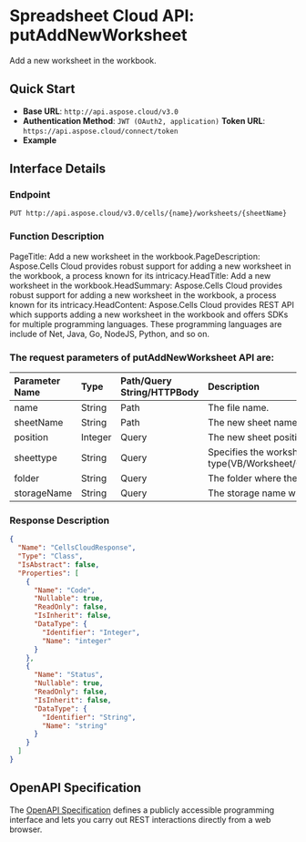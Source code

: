 # **Spreadsheet Cloud API: putAddNewWorksheet**

Add a new worksheet in the workbook. 


## **Quick Start**

- **Base URL**: `http://api.aspose.cloud/v3.0`
- **Authentication Method**: `JWT (OAuth2, application)`  **Token URL**: `https://api.aspose.cloud/connect/token`
- **Example** 

## **Interface Details**

### **Endpoint** 

```
PUT http://api.aspose.cloud/v3.0/cells/{name}/worksheets/{sheetName}
```
### **Function Description**
PageTitle: Add a new worksheet in the workbook.PageDescription: Aspose.Cells Cloud provides robust support for adding a new worksheet in the workbook, a process known for its intricacy.HeadTitle: Add a new worksheet in the workbook.HeadSummary: Aspose.Cells Cloud provides robust support for adding a new worksheet in the workbook, a process known for its intricacy.HeadContent: Aspose.Cells Cloud provides REST API which supports adding a new worksheet in the workbook and offers SDKs for multiple programming languages. These programming languages are include of Net, Java, Go, NodeJS, Python, and so on.

### The request parameters of **putAddNewWorksheet** API are: 

| Parameter Name | Type | Path/Query String/HTTPBody | Description | 
| :- | :- | :- |:- | 
|name|String|Path|The file name.|
|sheetName|String|Path|The new sheet name.|
|position|Integer|Query|The new sheet position.|
|sheettype|String|Query|Specifies the worksheet type(VB/Worksheet/Chart/BIFF4Macro/InternationalMacro/Other/Dialog).|
|folder|String|Query|The folder where the file is situated.|
|storageName|String|Query|The storage name where the file is situated.|

### **Response Description**
```json
{
  "Name": "CellsCloudResponse",
  "Type": "Class",
  "IsAbstract": false,
  "Properties": [
    {
      "Name": "Code",
      "Nullable": true,
      "ReadOnly": false,
      "IsInherit": false,
      "DataType": {
        "Identifier": "Integer",
        "Name": "integer"
      }
    },
    {
      "Name": "Status",
      "Nullable": true,
      "ReadOnly": false,
      "IsInherit": false,
      "DataType": {
        "Identifier": "String",
        "Name": "string"
      }
    }
  ]
}
```


## OpenAPI Specification

The [OpenAPI Specification](https://reference.aspose.cloud/cells/#/WorksheetsController/PutAddNewWorksheet) defines a publicly accessible programming interface and lets you carry out REST interactions directly from a web browser.


